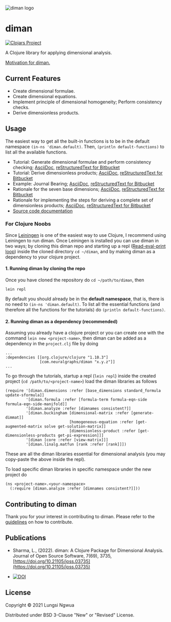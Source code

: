![diman logo](./resources/images/logo/diman.png)
# diman

[![Clojars Project](https://img.shields.io/clojars/v/com.neuralgraphs/diman.svg)](https://clojars.org/com.neuralgraphs/diman)

A Clojure library for applying dimensional analysis.

[Motivation for diman.](./doc/ProjectPlan.pdf)

## Current Features

- Create dimensional formulae.
- Create dimensional equations.
- Implement principle of dimensional homogeneity; Perform consistency checks.
- Derive dimensionless products.

## Usage

The easiest way to get all the built-in functions is to be in the default namespace `(in-ns 'diman.default)`. Then, `(println default-functions)` to list all the available functions. 

- Tutorial: Generate dimensional formulae and perform consistency checking; [AsciiDoc](./doc/tutorial1.adoc), [reStructuredText for Bitbucket](./doc/tutorial1.rst)
- Tutorial: Derive dimensionless products; [AsciiDoc](./doc/tutorial2.adoc), [reStructuredText for Bitbucket](./doc/tutorial2.rst)
- Example: Journal Bearing; [AsciiDoc](./doc/tutorial3.adoc), [reStructuredText for Bitbucket](./doc/tutorial3.rst)
- Rationale for the seven base dimensions; [AsciiDoc](./doc/rationale1.adoc), [reStructuredText for Bitbucket](./doc/rationale1.rst)
- Rationale for implementing the steps for deriving a complete set of dimensionless products; [AsciiDoc](./doc/rationale2.adoc), [reStructuredText for Bitbucket](./doc/rationale2.rst)
- [Source code documentation](https://cljdoc.org/d/com.neuralgraphs/diman)

### For Clojure Noobs

Since [Leiningen](https://leiningen.org/) is one of the easiest way to use Clojure, I recommend using Leiningen to run diman. Once Leiningen is installed you can use diman in two ways; by cloning this diman repo and starting up a repl ([Read-eval-print loop](https://en.wikipedia.org/wiki/Read%E2%80%93eval%E2%80%93print_loop)) inside the cloned directory `cd ~/diman`, and by making diman as a dependency to your clojure project.

#### 1. Running diman by cloning the repo

Once you have cloned the repository do `cd ~/path/to/diman`, then
```
lein repl
```

By default you should already be in the **default namespace**, that is, there is no need to `(in-ns 'diman.default)`. To list all the essential functions (and therefore all the functions for the tutorials) do `(println default-functions)`.

#### 2. Running diman as a dependency (recommended)

Assuming you already have a clojure project or you can create one with the command `lein new <project-name>`, then diman can be added as a dependency in the `project.clj` file by doing
```
...
:dependencies [[org.clojure/clojure "1.10.3"]
               [com.neuralgraphs/diman "x.y.z"]]
...
```

To go through the tutorials, startup a repl (`lein repl`) inside the created project (`cd /path/to/<project-name>`) load the diman libraries as follows
```
(require '[diman.dimensions :refer [base_dimensions standard_formula update-sformula]]
         '[diman.formula :refer [formula-term formula-eqn-side formula-eqn-side-manifold]]
         '[diman.analyze :refer [dimnames consistent?]]
         '[diman.buckingham [dimensional-matrix :refer [generate-dimmat]]
                            [homogeneous-equation :refer [get-augmented-matrix solve get-solution-matrix]]
                            [dimensionless-product :refer [get-dimensionless-products get-pi-expression]]]
         '[diman [core :refer [view-matrix]]]
         '[diman.linalg.matfun [rank :refer [rank]]])
```

These are all the diman libraries essential for dimensional analysis (you may copy-paste the above inside the repl).

To load specific diman libraries in specific namespace under the new project do
```
(ns <project-name>.<your-namespace>
  (:require [diman.analyze :refer [dimnames consistent?]]))
```

## Contributing to diman

Thank you for your interest in contributing to diman.
Please refer to the [guidelines](./doc/zCONTRIBUTING.adoc) on how to contribute.

## Publications

* Sharma, L., (2022). diman: A Clojure Package for Dimensional Analysis. Journal of Open Source Software, 7(69), 3735, [https://doi.org/10.21105/joss.03735](https://doi.org/10.21105/joss.03735)
- [![DOI](https://joss.theoj.org/papers/10.21105/joss.03735/status.svg)](https://doi.org/10.21105/joss.03735)


## License

Copyright © 2021 Lungsi Ngwua

Distributed under BSD 3-Clause "New" or "Revised" License.
